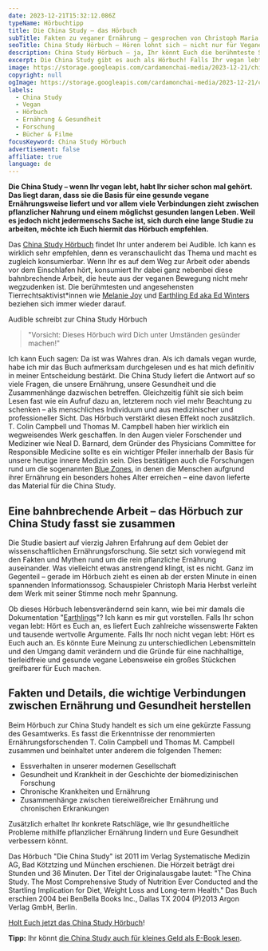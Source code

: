 ```yaml
---
date: 2023-12-21T15:32:12.086Z
typeName: Hörbuchtipp
title: Die China Study – das Hörbuch
subTitle: Fakten zu veganer Ernährung – gesprochen von Christoph Maria Herbst
seoTitle: China Study Hörbuch – Hören lohnt sich – nicht nur für Veganer*innen
description: China Study Hörbuch – ja, Ihr könnt Euch die berühmteste Studie, über die in der veganen Community so viel geredet wird auch einfach anhören. Es lohnt sich! Holt Euch jetzt hier die Infos!
excerpt: Die China Study gibt es auch als Hörbuch! Falls Ihr vegan lebt, habt Ihr sicher schon mal was von der bahnbrechenden Arbeit gehört. Immer mehr Forschende finden, sie sollte die Basis für unsere heutige innere Medizin sein. Erfahrt jetzt alles über das Hörbuch und warum sich das Hören lohnt!
image: https://storage.googleapis.com/cardamonchai-media/2023-12-21/china-study-audible-soundsvegan-jpg-imagine-e8d8c8_beb47b_1024_768/640.webp
copyright: null
ogImage: https://storage.googleapis.com/cardamonchai-media/2023-12-21/china-study-audible-soundsvegan-og-jpg-imagine-e8d8c8_bbb17c_1200_628/640.webp
labels:
  - China Study
  - Vegan
  - Hörbuch
  - Ernährung & Gesundheit
  - Forschung
  - Bücher & Filme
focusKeyword: China Study Hörbuch
advertisement: false
affiliate: true
language: de
---
```


**Die China Study – wenn Ihr vegan lebt, habt Ihr sicher schon mal gehört. Das liegt daran, dass sie die Basis für eine gesunde vegane Ernährungsweise liefert und vor allem viele Verbindungen zieht zwischen pflanzlicher Nahrung und einem möglichst gesunden langen Leben. Weil es jedoch nicht jedermenschs Sache ist, sich durch eine lange Studie zu arbeiten, möchte ich Euch hiermit das Hörbuch empfehlen.**

Das [China Study Hörbuch](https://c.trackmytarget.com/?a=05r4f0&i=ollnc3&r=https%3A%2F%2Fwww.audible.de%2Fpd%2FChina-Study-Hoerbuch%2FB00EUANASU%3Fqid%3D1703170546%26sr%3D1-10%26ref_pageloadid%3Dnot_applicable%26ref%3Da_search_c3_lProduct_1_10%26pf_rd_p%3De54013e2-074a-460e-861f-7feac676b789%26pf_rd_r%3D3TV0M0PRKMHBQY9YQHCD%26pageLoadId%3DHtZo9kTi03ISIgDa%26ref_plink%3Dnot_applicable%26creativeId%3D41e85e98-10b8-40e2-907d-6b663f04a42d) findet Ihr unter anderem bei Audible. Ich kann es wirklich sehr empfehlen, denn es veranschaulicht das Thema und macht es zugleich konsumierbar. Wenn Ihr es auf dem Weg zur Arbeit oder abends vor dem Einschlafen hört, konsumiert Ihr dabei ganz nebenbei diese bahnbrechende Arbeit, die heute aus der veganen Bewegung nicht mehr wegzudenken ist. Die berühmtesten und angesehensten Tierrechtsaktivist\*innen wie [Melanie Joy](/2019/03/warum-wir-hunde-lieben-schweine-essen-und-kuehe-anziehen/) und [Earthling Ed aka Ed Winters](/2021/09/earthling-ed-this-is-vegan-propaganda/) beziehen sich immer wieder darauf.

Audible schreibt zur China Study Hörbuch

> "Vorsicht: Dieses Hörbuch wird Dich unter Umständen gesünder machen!"

Ich kann Euch sagen: Da ist was Wahres dran. Als ich damals vegan wurde, habe ich mir das Buch aufmerksam durchgelesen und es hat mich definitiv in meiner Entscheidung bestärkt. Die China Study liefert die Antwort auf so viele Fragen, die unsere Ernährung, unsere Gesundheit und die Zusammenhänge dazwischen betreffen. Gleichzeitig fühlt sie sich beim Lesen fast wie ein Aufruf dazu an, letzterem noch viel mehr Beachtung zu schenken – als menschliches Individuum und aus medizinischer und professioneller Sicht. Das Hörbuch verstärkt diesen Effekt noch zusätzlich. T. Colin Campbell und Thomas M. Campbell haben hier wirklich ein wegweisendes Werk geschaffen. In den Augen vieler Forschender und Mediziner wie Neal D. Barnard, dem Gründer des Physicians Committee for Responsible Medicine sollte es ein wichtiger Pfeiler innerhalb der Basis für unsere heutige innere Medizin sein. Dies bestätigen auch die Forschungen rund um die sogenannten [Blue Zones](/2023/04/blue-zones/), in denen die Menschen aufgrund ihrer Ernährung ein besonders hohes Alter erreichen – eine davon lieferte das Material für die China Study.

## Eine bahnbrechende Arbeit – das Hörbuch zur China Study fasst sie zusammen

Die Studie basiert auf vierzig Jahren Erfahrung auf dem Gebiet der wissenschaftlichen Ernährungsforschung. Sie setzt sich vorwiegend mit den Fakten und Mythen rund um die rein pflanzliche Ernährung auseinander. Was vielleicht etwas anstrengend klingt, ist es nicht. Ganz im Gegenteil – gerade im Hörbuch zieht es einen ab der ersten Minute in einen spannenden Informationssog. Schauspieler Christoph Maria Herbst verleiht dem Werk mit seiner Stimme noch mehr Spannung.

Ob dieses Hörbuch lebensverändernd sein kann, wie bei mir damals die Dokumentation "[Earthlings](/2020/07/earthlings/)"? Ich kann es mir gut vorstellen. Falls Ihr schon vegan lebt: Hört es Euch an, es liefert Euch zahlreiche wissenswerte Fakten und tausende wertvolle Argumente. Falls Ihr noch nicht vegan lebt: Hört es Euch auch an. Es könnte Eure Meinung zu unterschiedlichen Lebensmitteln und den Umgang damit verändern und die Gründe für eine nachhaltige, tierleidfreie und gesunde vegane Lebensweise ein großes Stückchen greifbarer für Euch machen.

## Fakten und Details, die wichtige Verbindungen zwischen Ernährung und Gesundheit herstellen

Beim Hörbuch zur China Study handelt es sich um eine gekürzte Fassung des Gesamtwerks. Es fasst die Erkenntnisse der renommierten Ernährungsforschenden T. Colin Campbell und Thomas M. Campbell zusammen und beinhaltet unter anderem die folgenden Themen:

- Essverhalten in unserer modernen Gesellschaft
- Gesundheit und Krankheit in der Geschichte der biomedizinischen Forschung
- Chronische Krankheiten und Ernährung
- Zusammenhänge zwischen tiereiweißreicher Ernährung und chronischen Erkrankungen

Zusätzlich erhaltet Ihr konkrete Ratschläge, wie Ihr gesundheitliche Probleme mithilfe pflanzlicher Ernährung lindern und Eure Gesundheit verbessern könnt.

Das Hörbuch "Die China Study" ist 2011 im Verlag Systematische Medizin AG, Bad Kötztzing und München erschienen. Die Hörzeit beträgt drei Stunden und 36 Minuten. Der Titel der Originalausgabe lautet: "The China Study. The Most Comprehensive Study of Nutrition Ever Conducted and the Startling Implication for Diet, Weight Loss and Long-term Health." Das Buch erschien 2004 bei BenBella Books Inc., Dallas TX 2004 (P)2013 Argon Verlag GmbH, Berlin.

[Holt Euch jetzt das China Study Hörbuch](https://c.trackmytarget.com/?a=05r4f0&i=ollnc3&r=https%3A%2F%2Fwww.audible.de%2Fpd%2FChina-Study-Hoerbuch%2FB00EUANASU%3Fqid%3D1703170546%26sr%3D1-10%26ref_pageloadid%3Dnot_applicable%26ref%3Da_search_c3_lProduct_1_10%26pf_rd_p%3De54013e2-074a-460e-861f-7feac676b789%26pf_rd_r%3D3TV0M0PRKMHBQY9YQHCD%26pageLoadId%3DHtZo9kTi03ISIgDa%26ref_plink%3Dnot_applicable%26creativeId%3D41e85e98-10b8-40e2-907d-6b663f04a42d)!

**Tipp:** Ihr könnt [die China Study auch für kleines Geld als E-Book lesen](https://clk.tradedoubler.com/click?p=324630&a=3338415&epi=SoundsVegan&url=https%3A%2F%2Fwww.ebook.de%2Fde%2Fproduct%2F25818930%2Fsophie_taube_china_study_die_bibel_des_veganismus_inoffizielle_zusammenfassung.html).
